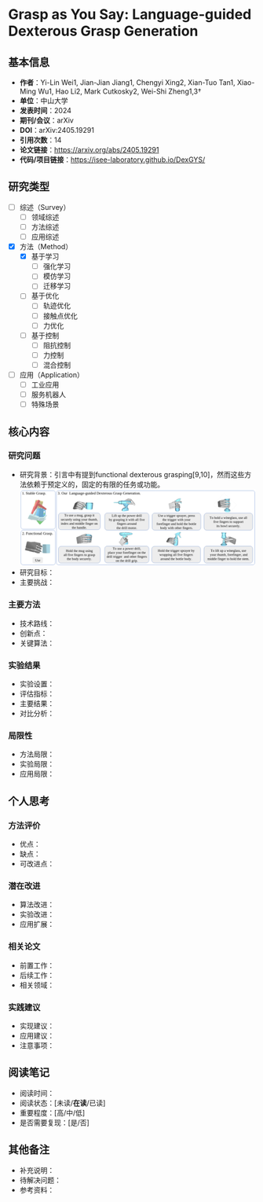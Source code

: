 # Grasp as You Say: Language-guided Dexterous Grasp Generation

## 基本信息
- **作者**：Yi-Lin Wei1, Jian-Jian Jiang1, Chengyi Xing2, Xian-Tuo Tan1, Xiao-Ming Wu1, Hao Li2, Mark Cutkosky2, Wei-Shi Zheng1,3†
- **单位**：中山大学
- **发表时间**：2024
- **期刊/会议**：arXiv
- **DOI**：arXiv:2405.19291
- **引用次数**：14
- **论文链接**：https://arxiv.org/abs/2405.19291
- **代码/项目链接**：https://isee-laboratory.github.io/DexGYS/

## 研究类型
- [ ] 综述（Survey）
  - [ ] 领域综述
  - [ ] 方法综述
  - [ ] 应用综述
- [x] 方法（Method）
  - [x] 基于学习
    - [ ] 强化学习
    - [ ] 模仿学习
    - [ ] 迁移学习
  - [ ] 基于优化
    - [ ] 轨迹优化
    - [ ] 接触点优化
    - [ ] 力优化
  - [ ] 基于控制
    - [ ] 阻抗控制
    - [ ] 力控制
    - [ ] 混合控制
- [ ] 应用（Application）
  - [ ] 工业应用
  - [ ] 服务机器人
  - [ ] 特殊场景

## 核心内容

### 研究问题
- 研究背景：引言中有提到functional dexterous grasping[9,10]，然而这些方法依赖于预定义的，固定的有限的任务或功能。
![对比图](images/figure1.png)
- 研究目标：
- 主要挑战：

### 主要方法
- 技术路线：
- 创新点：
- 关键算法：

### 实验结果
- 实验设置：
- 评估指标：
- 主要结果：
- 对比分析：

### 局限性
- 方法局限：
- 实验局限：
- 应用局限：

## 个人思考

### 方法评价
- 优点：
- 缺点：
- 可改进点：

### 潜在改进
- 算法改进：
- 实验改进：
- 应用扩展：

### 相关论文
- 前置工作：
- 后续工作：
- 相关领域：

### 实践建议
- 实现建议：
- 应用建议：
- 注意事项：

## 阅读笔记
- 阅读时间：
- 阅读状态：[未读/**在读**/已读]
- 重要程度：[高/中/低]
- 是否需要复现：[是/否]

## 其他备注
- 补充说明：
- 待解决问题：
- 参考资料： 